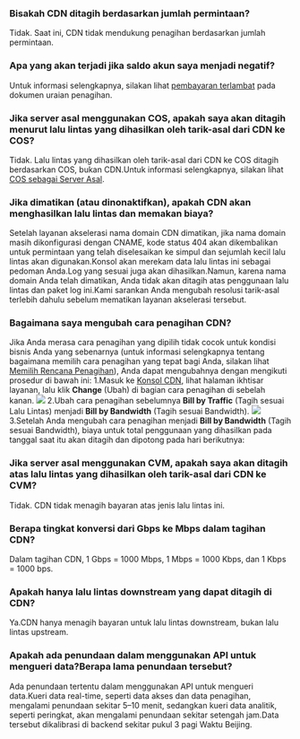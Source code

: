 ### Bisakah CDN ditagih berdasarkan jumlah permintaan?
Tidak. Saat ini, CDN tidak mendukung penagihan berdasarkan jumlah permintaan.

### Apa yang akan terjadi jika saldo akun saya menjadi negatif?
Untuk informasi selengkapnya, silakan lihat [pembayaran terlambat](https://intl.cloud.tencent.com/document/product/228/2949#.E6.AC.A0.E8.B4.B9.E8.AF.B4.E6.98.8E) pada dokumen uraian penagihan.

### Jika server asal menggunakan COS, apakah saya akan ditagih menurut lalu lintas yang dihasilkan oleh tarik-asal dari CDN ke COS?
Tidak. Lalu lintas yang dihasilkan oleh tarik-asal dari CDN ke COS ditagih berdasarkan COS, bukan CDN.Untuk informasi selengkapnya, silakan lihat [COS sebagai Server Asal](https://intl.cloud.tencent.com/document/product/228/32977).

### Jika dimatikan (atau dinonaktifkan), apakah CDN akan menghasilkan lalu lintas dan memakan biaya?
Setelah layanan akselerasi nama domain CDN dimatikan, jika nama domain masih dikonfigurasi dengan CNAME, kode status 404 akan dikembalikan untuk permintaan yang telah diselesaikan ke simpul dan sejumlah kecil lalu lintas akan digunakan.Konsol akan merekam data lalu lintas ini sebagai pedoman Anda.Log yang sesuai juga akan dihasilkan.Namun, karena nama domain Anda telah dimatikan, Anda tidak akan ditagih atas penggunaan lalu lintas dan paket log ini.Kami sarankan Anda mengubah resolusi tarik-asal terlebih dahulu sebelum mematikan layanan akselerasi tersebut.

### Bagaimana saya mengubah cara penagihan CDN?

Jika Anda merasa cara penagihan yang dipilih tidak cocok untuk kondisi bisnis Anda yang sebenarnya (untuk informasi selengkapnya tentang bagaimana memilih cara penagihan yang tepat bagi Anda, silakan lihat [Memilih Rencana Penagihan](https://intl.cloud.tencent.com/document/product/228/2949#.E8.AE.A1.E8.B4.B9.E6.96.B9.E5.BC.8F.E9.80.89.E6.8B.A9)), Anda dapat mengubahnya dengan mengikuti prosedur di bawah ini:
1.Masuk ke [Konsol CDN](https://console.cloud.tencent.com/cdn), lihat halaman ikhtisar layanan, lalu klik **Change** (Ubah) di bagian cara penagihan di sebelah kanan.
![](https://main.qcloudimg.com/raw/38b82d3d166970552437b5525b74c44f.png)
2.Ubah cara penagihan sebelumnya **Bill by Traffic** (Tagih sesuai Lalu Lintas) menjadi **Bill by Bandwidth** (Tagih sesuai Bandwidth).
![](https://main.qcloudimg.com/raw/6fd1575557d0c4b7b06be9f1fc30e1da.png)
3.Setelah Anda mengubah cara penagihan menjadi **Bill by Bandwidth** (Tagih sesuai Bandwidth), biaya untuk total penggunaan yang dihasilkan pada tanggal saat itu akan ditagih dan dipotong pada hari berikutnya:

### Jika server asal menggunakan CVM, apakah saya akan ditagih atas lalu lintas yang dihasilkan oleh tarik-asal dari CDN ke CVM?

Tidak. CDN tidak menagih bayaran atas jenis lalu lintas ini.

### Berapa tingkat konversi dari Gbps ke Mbps dalam tagihan CDN?

Dalam tagihan CDN, 1 Gbps = 1000 Mbps, 1 Mbps = 1000 Kbps, dan 1 Kbps = 1000 bps.

### Apakah hanya lalu lintas downstream yang dapat ditagih di CDN?

Ya.CDN hanya menagih bayaran untuk lalu lintas downstream, bukan lalu lintas upstream.


### Apakah ada penundaan dalam menggunakan API untuk mengueri data?Berapa lama penundaan tersebut?
Ada penundaan tertentu dalam menggunakan API untuk mengueri data.Kueri data real-time, seperti data akses dan data penagihan, mengalami penundaan sekitar 5–10 menit, sedangkan kueri data analitik, seperti peringkat, akan mengalami penundaan sekitar setengah jam.Data tersebut dikalibrasi di backend sekitar pukul 3 pagi Waktu Beijing.
